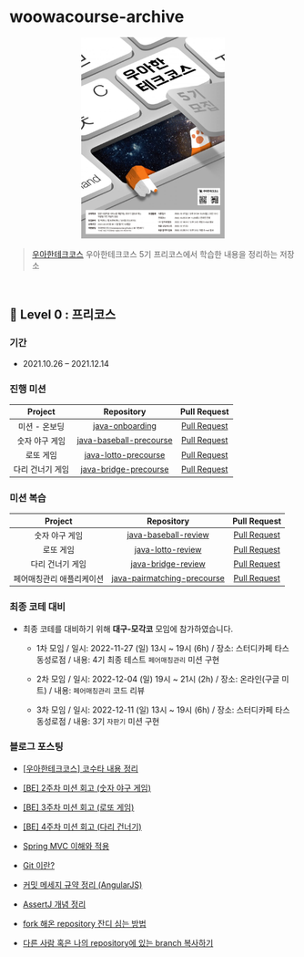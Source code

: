 # woowacourse-archive

<p align="center">
    <img src='./image/woowacourse_poster.png' width="50%">
</p>

> [우아한테크코스](https://woowacourse.github.io/) 우아한테크코스 5기 프리코스에서 학습한 내용을 정리하는 저장소

<br/>

## 🧩 Level 0 : 프리코스

### 기간

* 2021.10.26 – 2021.12.14

### 진행 미션

|  Project  |Repository |Pull Request |
|:---------:|:---------:|:-----------:|
| 미션 - 온보딩  |[java-onboarding](https://github.com/Fancy96/java-onboarding/tree/fancy-log)|[Pull Request](https://github.com/woowacourse-precourse/java-onboarding/pull/1276)|
| 숫자 야구 게임  |[java-baseball-precourse](https://github.com/Fancy96/java-baseball/tree/fancy-review)|[Pull Request](https://github.com/woowacourse-precourse/java-baseball/pull/1001)|
| 로또 게임 |[java-lotto-precourse](https://github.com/Fancy96/java-lotto/tree/fancy-log)|[Pull Request](https://github.com/woowacourse-precourse/java-lotto/pull/877)|
| 다리 건너기 게임 |[java-bridge-precourse](https://github.com/Fancy96/java-bridge/tree/fancy-log)|[Pull Request](https://github.com/woowacourse-precourse/java-bridge/pull/851)|


### 미션 복습

|  Project  |Repository |Pull Request |
|:---------:|:---------:|:-----------:|
| 숫자 야구 게임  |[java-baseball-review](https://github.com/Fancy96/java-baseball-review/tree/fancy-log2)|[Pull Request](https://github.com/Fancy96/java-baseball-review/pull/2)|
| 로또 게임 |[java-lotto-review](https://github.com/Fancy96/java-lotto-review)|[Pull Request](https://github.com/Fancy96/java-lotto-review/pull/1)|
| 다리 건너기 게임 |[java-bridge-review](https://github.com/Fancy96/java-bridge-review)|[Pull Request](https://github.com/Fancy96/java-bridge-review/pull/1)|
| 페어매칭관리 애플리케이션 |[java-pairmatching-precourse](https://github.com/Fancy96/java-pairmatching-precourse-review)|[Pull Request](https://github.com/Fancy96/java-pairmatching-precourse-review/pull/1)|

### 최종 코테 대비

* 최종 코테를 대비하기 위해 **대구-모각코** 모임에 참가하였습니다.

  * 1차 모임 / 일시: 2022-11-27 (일) 13시 ~ 19시 (6h) / 장소: 스터디카페 타스 동성로점 / 내용: 4기 최종 테스트 `페어매칭관리` 미션 구현 
  
  * 2차 모임 / 일시: 2022-12-04 (일) 19시 ~ 21시 (2h) / 장소: 온라인(구글 미트) / 내용: `페어매칭관리` 코드 리뷰
  
  * 3차 모임 / 일시: 2022-12-11 (일) 13시 ~ 19시 (6h) / 장소: 스터디카페 타스 동성로점 / 내용: 3기 `자판기` 미션 구현

### 블로그 포스팅

* [[우아한테크코스] 코수타 내용 정리](https://fancy96.github.io/Woowacourse-Cosuta-Review/)

* [[BE] 2주차 미션 회고 (숫자 야구 게임)](https://fancy96.github.io/Woowacourse-2th-Mission/)

* [[BE] 3주차 미션 회고 (로또 게임)](https://fancy96.github.io/Woowacourse-3th-Mission/)

* [[BE] 4주차 미션 회고 (다리 건너기)](https://fancy96.github.io/Woowacourse-4th-Mission/)

* [Spring MVC 이해와 적용](https://fancy96.github.io/Spring-MVC-Concept/)

* [Git 이란?](https://fancy96.github.io/Git-Concept/)

* [커밋 메세지 규약 정리 (AngularJS)](https://fancy96.github.io/Git-Commit-Message/)

* [AssertJ 개념 정리](https://fancy96.github.io/AssertJ-Concept/)

* [fork 해온 repository 잔디 심는 방법](https://fancy96.github.io/Git-Fork-Repository/)

* [다른 사람 혹은 나의 repository에 있는 branch 복사하기](https://fancy96.github.io/Git-My-Repository-Branch-Copy/)
